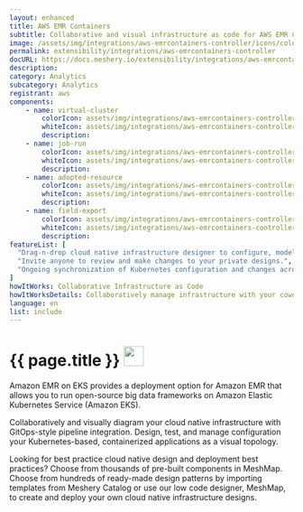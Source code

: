```yaml
---
layout: enhanced
title: AWS EMR Containers
subtitle: Collaborative and visual infrastructure as code for AWS EMR Containers
image: /assets/img/integrations/aws-emrcontainers-controller/icons/color/aws-emrcontainers-controller-color.svg
permalink: extensibility/integrations/aws-emrcontainers-controller
docURL: https://docs.meshery.io/extensibility/integrations/aws-emrcontainers-controller
description: 
category: Analytics
subcategory: Analytics
registrant: aws
components: 
	- name: virtual-cluster
		colorIcon: assets/img/integrations/aws-emrcontainers-controller/components/virtual-cluster/icons/color/virtual-cluster-color.svg
		whiteIcon: assets/img/integrations/aws-emrcontainers-controller/components/virtual-cluster/icons/white/virtual-cluster-white.svg
		description: 
	- name: job-run
		colorIcon: assets/img/integrations/aws-emrcontainers-controller/components/job-run/icons/color/job-run-color.svg
		whiteIcon: assets/img/integrations/aws-emrcontainers-controller/components/job-run/icons/white/job-run-white.svg
		description: 
	- name: adopted-resource
		colorIcon: assets/img/integrations/aws-emrcontainers-controller/components/adopted-resource/icons/color/adopted-resource-color.svg
		whiteIcon: assets/img/integrations/aws-emrcontainers-controller/components/adopted-resource/icons/white/adopted-resource-white.svg
		description: 
	- name: field-export
		colorIcon: assets/img/integrations/aws-emrcontainers-controller/components/field-export/icons/color/field-export-color.svg
		whiteIcon: assets/img/integrations/aws-emrcontainers-controller/components/field-export/icons/white/field-export-white.svg
		description: 
featureList: [
  "Drag-n-drop cloud native infrastructure designer to configure, model, and deploy your workloads.",
  "Invite anyone to review and make changes to your private designs.",
  "Ongoing synchronization of Kubernetes configuration and changes across any number of clusters."
]
howItWorks: Collaborative Infrastructure as Code
howItWorksDetails: Collaboratively manage infrastructure with your coworkers synchronously sharing the same designs.
language: en
list: include
---
```

<h1>{{ page.title }} <img src="{{ page.image }}" style="width: 35px; height: 35px;" /></h1>

<p>
Amazon EMR on EKS provides a deployment option for Amazon EMR that allows you to run open-source big data frameworks on Amazon Elastic Kubernetes Service (Amazon EKS).
</p>
<p>
    Collaboratively and visually diagram your cloud native infrastructure with GitOps-style pipeline integration. Design, test, and manage configuration your Kubernetes-based, containerized applications as a visual topology.
</p>
<p>
    Looking for best practice cloud native design and deployment best practices? Choose from thousands of pre-built components in MeshMap. Choose from hundreds of ready-made design patterns by importing templates from Meshery Catalog or use our low code designer, MeshMap, to create and deploy your own cloud native infrastructure designs.
</p>

